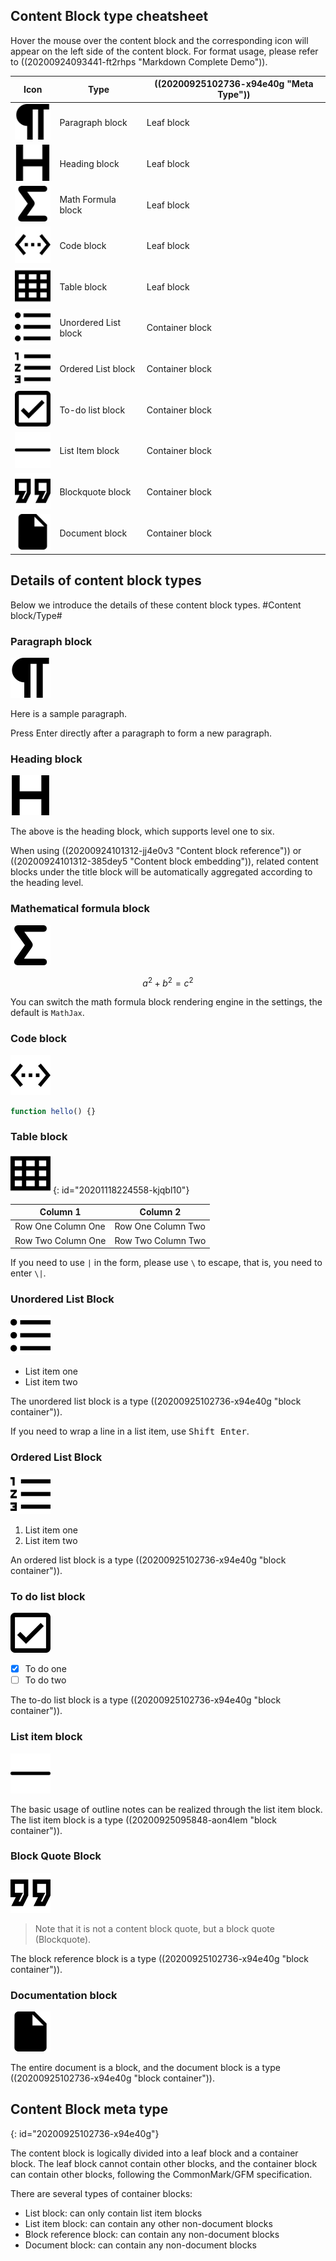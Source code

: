 ## Content Block type cheatsheet

Hover the mouse over the content block and the corresponding icon will appear on the left side of the content block. For format usage, please refer to ((20200924093441-ft2rhps "Markdown Complete Demo")).

| Icon | Type | ((20200925102736-x94e40g "Meta Type")) |
| - | - | - |
| ![paragraph](assets/paragraph.svg) | Paragraph block | Leaf block |
| ![heading](assets/heading.svg) | Heading block | Leaf block |
| ![math-block](assets/math-block.svg) | Math Formula block | Leaf block |
| ![code-block](assets/code-block.svg) | Code block | Leaf block |
| ![table](assets/table.svg) | Table block | Leaf block |
| ![unordered-list](assets/unordered-list.svg) | Unordered List block | Container block |
| ![ordered-list](assets/ordered-list.svg) | Ordered List block | Container block |
| ![task-list](assets/task-list.svg) | To-do list block | Container block |
| ![list-item](assets/list-item.svg) | List Item block | Container block |
| ![blockquote](assets/blockquote.svg) | Blockquote block | Container block |
| ![doc](assets/doc.svg) | Document block | Container block |

## Details of content block types

Below we introduce the details of these content block types. #Content block/Type#

### Paragraph block

![paragraph](assets/paragraph.svg)

Here is a sample paragraph.

Press Enter directly after a paragraph to form a new paragraph.

### Heading block

![heading](assets/heading.svg)

The above is the heading block, which supports level one to six.

When using ((20200924101312-jj4e0v3 "Content block reference")) or ((20200924101312-385dey5 "Content block embedding")), related content blocks under the title block will be automatically aggregated according to the heading level.

### Mathematical formula block

![math-block](assets/math-block.svg)

$$
a^2 + b^2 = c^2
$$

You can switch the math formula block rendering engine in the settings, the default is `MathJax`.

### Code block

![code-block](assets/code-block.svg)

```js
function hello() {}
```


### Table block

![table](assets/table.svg)
{: id="20201118224558-kjqbl10"}

| Column 1 | Column 2 |
| - | - |
| Row One Column One | Row One Column Two |
| Row Two Column One | Row Two Column Two |

If you need to use `|` in the form, please use `\` to escape, that is, you need to enter `\|`.

### Unordered List Block

![unordered-list](assets/unordered-list.svg)

* List item one
* List item two

The unordered list block is a type ((20200925102736-x94e40g "block container")).

If you need to wrap a line in a list item, use <kbd>Shift Enter</kbd>.

### Ordered List Block

![ordered-list](assets/ordered-list.svg)

1. List item one
2. List item two

An ordered list block is a type ((20200925102736-x94e40g "block container")).

### To do list block

![task-list](assets/task-list.svg)

- [X] To do one
- [ ] To do two

The to-do list block is a type ((20200925102736-x94e40g "block container")).

### List item block

![list-item](assets/list-item.svg)

The basic usage of outline notes can be realized through the list item block. The list item block is a type ((20200925095848-aon4lem "block container")).

### Block Quote Block

![blockquote](assets/blockquote.svg)

> Note that it is not a content block quote, but a block quote (Blockquote).

The block reference block is a type ((20200925102736-x94e40g "block container")).

### Documentation block

![doc](assets/doc.svg)

The entire document is a block, and the document block is a type ((20200925102736-x94e40g "block container")).

## Content Block meta type
{: id="20200925102736-x94e40g"}

The content block is logically divided into a leaf block and a container block. The leaf block cannot contain other blocks, and the container block can contain other blocks, following the CommonMark/GFM specification.

There are several types of container blocks:

* List block: can only contain list item blocks
* List item block: can contain any other non-document blocks
* Block reference block: can contain any non-document blocks
* Document block: can contain any non-document blocks
